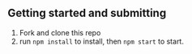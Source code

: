 ## Getting started and submitting
1. Fork and clone this repo
1. run `npm install` to install, then `npm start` to start.